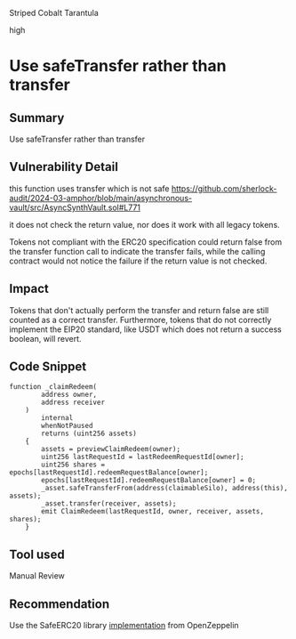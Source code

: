 Striped Cobalt Tarantula

high

# Use safeTransfer  rather than transfer

## Summary
Use safeTransfer rather than transfer

## Vulnerability Detail
this function uses transfer which is not safe
https://github.com/sherlock-audit/2024-03-amphor/blob/main/asynchronous-vault/src/AsyncSynthVault.sol#L771

it does not check the return value, nor does it work with all legacy tokens.

Tokens not compliant with the ERC20 specification could return false from the transfer function call to indicate the transfer fails, while the calling contract would not notice the failure if the return value is not checked. 

## Impact
Tokens that don't actually perform the transfer and return false are still counted as a correct transfer. Furthermore, tokens that do not correctly implement the EIP20 standard, like USDT which does not return a success boolean, will revert.

## Code Snippet
```solidity
function _claimRedeem(
        address owner,
        address receiver
    )
        internal
        whenNotPaused
        returns (uint256 assets)
    {
        assets = previewClaimRedeem(owner);
        uint256 lastRequestId = lastRedeemRequestId[owner];
        uint256 shares = epochs[lastRequestId].redeemRequestBalance[owner];
        epochs[lastRequestId].redeemRequestBalance[owner] = 0;
        _asset.safeTransferFrom(address(claimableSilo), address(this), assets);
        _asset.transfer(receiver, assets);
        emit ClaimRedeem(lastRequestId, owner, receiver, assets, shares);
    }
```

## Tool used

Manual Review

## Recommendation
Use the SafeERC20 library [implementation](https://github.com/OpenZeppelin/openzeppelin-contracts/blob/master/contracts/token/ERC20/utils/SafeERC20.sol) from OpenZeppelin